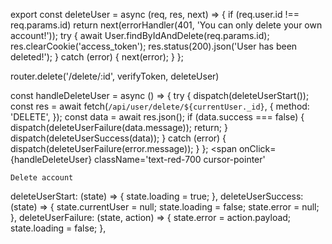 <!-- File 1: api/controllers/user.controller.js -->
export const deleteUser = async (req, res, next) => {
  if (req.user.id !== req.params.id)
    return next(errorHandler(401, 'You can only delete your own account!'));
  try {
    await User.findByIdAndDelete(req.params.id);
    res.clearCookie('access_token');
    res.status(200).json('User has been deleted!');
  } catch (error) {
    next(error);
  }
};
<!-- File 2: api/routes/user.route.js -->
router.delete('/delete/:id', verifyToken, deleteUser)
<!-- File 3: client/src/pages/Profile.jsx -->
const handleDeleteUser = async () => {
    try {
      dispatch(deleteUserStart());
      const res = await fetch(`/api/user/delete/${currentUser._id}`, {
        method: 'DELETE',
      });
      const data = await res.json();
      if (data.success === false) {
        dispatch(deleteUserFailure(data.message));
        return;
      }
      dispatch(deleteUserSuccess(data));
    } catch (error) {
      dispatch(deleteUserFailure(error.message));
    }
  };
<span
    onClick={handleDeleteUser}
    className='text-red-700 cursor-pointer'
  >
    Delete account
  </span>
<!-- File 4: client/src/redux/user/userSlice.js -->
deleteUserStart: (state) => {
      state.loading = true;
    },
    deleteUserSuccess: (state) => {
      state.currentUser = null;
      state.loading = false;
      state.error = null;
    },
    deleteUserFailure: (state, action) => {
      state.error = action.payload;
      state.loading = false;
    },